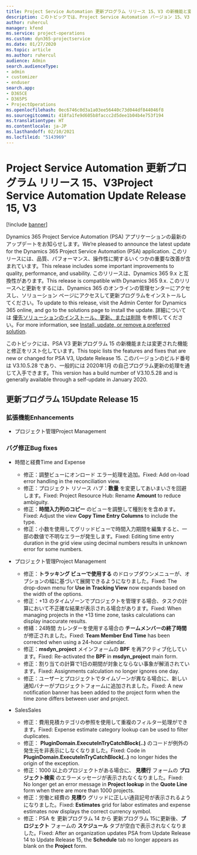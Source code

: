 ```yaml
---
title: Project Service Automation 更新プログラム リリース 15、V3 の新機能と変更点
description: このトピックでは、Project Service Automation バージョン 15、V3 の新機能と変更点について説明します。
author: ruhercul
manager: kfend
ms.service: project-operations
ms.custom: dyn365-projectservice
ms.date: 01/27/2020
ms.topic: article
ms.author: ruhercul
audience: Admin
search.audienceType:
- admin
- customizer
- enduser
search.app:
- D365CE
- D365PS
- ProjectOperations
ms.openlocfilehash: 0ec6746c0d3a1a03ee56440c73d044df844046f8
ms.sourcegitcommit: 418fa1fe9d605b8faccc2d5dee1b04b4e753f194
ms.translationtype: HT
ms.contentlocale: ja-JP
ms.lasthandoff: 02/10/2021
ms.locfileid: "5143969"
---
```

# <a name="project-service-automation-update-release-15-v3"></a><span data-ttu-id="7fbbe-103">Project Service Automation 更新プログラム リリース 15、V3</span><span class="sxs-lookup"><span data-stu-id="7fbbe-103">Project Service Automation Update Release 15, V3</span></span>

[!include [banner](../includes/psa-now-project-operations.md)]

<span data-ttu-id="7fbbe-104">Dynamics 365 Project Service Automation (PSA) アプリケーションの最新のアップデートをお知らせします。</span><span class="sxs-lookup"><span data-stu-id="7fbbe-104">We’re pleased to announce the latest update for the Dynamics 365 Project Service Automation (PSA) application.</span></span> <span data-ttu-id="7fbbe-105">このリリースには、品質、パフォーマンス、操作性に関するいくつかの重要な改善が含まれています。</span><span class="sxs-lookup"><span data-stu-id="7fbbe-105">This release includes some important improvements to quality, performance, and usability.</span></span> <span data-ttu-id="7fbbe-106">このリリースは、Dynamics 365 9.x と互換性があります。</span><span class="sxs-lookup"><span data-stu-id="7fbbe-106">This release is compatible with Dynamics 365 9.x.</span></span> <span data-ttu-id="7fbbe-107">このリリースへと更新をするには、Dynamics 365 のオンラインの管理センターにアクセスし、ソリューション ページにアクセスして更新プログラムをインストールしてください。</span><span class="sxs-lookup"><span data-stu-id="7fbbe-107">To update to this release, visit the Admin Center for Dynamics 365 online, and go to the solutions page to install the update.</span></span> <span data-ttu-id="7fbbe-108">詳細については [優先ソリューションのインストール、更新、または削除](https://docs.microsoft.com/power-platform/admin/install-remove-preferred-solution) を参照してください。</span><span class="sxs-lookup"><span data-stu-id="7fbbe-108">For more information, see [Install, update, or remove a preferred solution](https://docs.microsoft.com/power-platform/admin/install-remove-preferred-solution).</span></span>

<span data-ttu-id="7fbbe-109">このトピックには、PSA V3 更新プログラム 15 の新機能または変更された機能と修正をリスト化しています。</span><span class="sxs-lookup"><span data-stu-id="7fbbe-109">This topic lists the features and fixes that are new or changed for PSA V3, Update Release 15.</span></span> <span data-ttu-id="7fbbe-110">このバージョンのビルド番号は V3.10.5.28 であり、一般的には 2020年1月 の自己プログラム更新の処理を通じて入手できます。</span><span class="sxs-lookup"><span data-stu-id="7fbbe-110">This version has a build number of V3.10.5.28 and is generally available through a self-update in January 2020.</span></span>

## <a name="update-release-15"></a><span data-ttu-id="7fbbe-111">更新プログラム 15</span><span class="sxs-lookup"><span data-stu-id="7fbbe-111">Update Release 15</span></span> 

### <a name="enhancements"></a><span data-ttu-id="7fbbe-112">拡張機能</span><span class="sxs-lookup"><span data-stu-id="7fbbe-112">Enhancements</span></span>

- <span data-ttu-id="7fbbe-113">プロジェクト管理</span><span class="sxs-lookup"><span data-stu-id="7fbbe-113">Project Management</span></span>

### <a name="bug-fixes"></a><span data-ttu-id="7fbbe-114">バグ修正</span><span class="sxs-lookup"><span data-stu-id="7fbbe-114">Bug fixes</span></span>

- <span data-ttu-id="7fbbe-115">時間と経費</span><span class="sxs-lookup"><span data-stu-id="7fbbe-115">Time and Expense</span></span>

  - <span data-ttu-id="7fbbe-116">修正：調整ビューにオンロード エラー処理を追加。</span><span class="sxs-lookup"><span data-stu-id="7fbbe-116">Fixed: Add on-load error handling in the reconciliation view.</span></span>
  - <span data-ttu-id="7fbbe-117">修正：プロジェクト リソース ハブ：**数量** を変更してあいまいさを回避します。</span><span class="sxs-lookup"><span data-stu-id="7fbbe-117">Fixed: Project Resource Hub: Rename **Amount** to reduce ambiguity.</span></span>
  - <span data-ttu-id="7fbbe-118">修正：**時間入力列のコピー** のビューを調整して種別をを含めます。</span><span class="sxs-lookup"><span data-stu-id="7fbbe-118">Fixed: Adjust the view **Copy Time Entry Columns** to include the type.</span></span>
  - <span data-ttu-id="7fbbe-119">修正：小数を使用してグリッドビューで時間入力期間を編集すると、一部の数値で不明なエラーが発生します。</span><span class="sxs-lookup"><span data-stu-id="7fbbe-119">Fixed: Editing time entry duration in the grid view using decimal numbers results in unknown error for some numbers.</span></span>

- <span data-ttu-id="7fbbe-120">プロジェクト管理</span><span class="sxs-lookup"><span data-stu-id="7fbbe-120">Project Management</span></span>

  - <span data-ttu-id="7fbbe-121">修正：**トラッキング ビューで使用する** のドロップダウンメニューが、オプションの幅に基づいて展開できるようになりました。</span><span class="sxs-lookup"><span data-stu-id="7fbbe-121">Fixed: The drop-down menu for **Use in Tracking View** now expands based on the width of the options.</span></span>
  - <span data-ttu-id="7fbbe-122">修正：+13 のタイムゾーンでプロジェクトを管理する場合、タスクの計算において不正確な結果が表示される場合があります。</span><span class="sxs-lookup"><span data-stu-id="7fbbe-122">Fixed: When managing projects in the +13 time zone, tasks calculations can display inaccurate results.</span></span>
  - <span data-ttu-id="7fbbe-123">修繕：24時間 カレンダーを使用する場合の **チームメンバーの終了時間** が修正されました。</span><span class="sxs-lookup"><span data-stu-id="7fbbe-123">Fixed: **Team Member End Time** has been corrected when using a 24-hour calendar.</span></span>
  - <span data-ttu-id="7fbbe-124">修正：**msdyn_project** メインフォームの **BPF** を再アクティブ化しています。</span><span class="sxs-lookup"><span data-stu-id="7fbbe-124">Fixed: Re-activated the **BPF** in **msdyn_project** main form.</span></span>
  - <span data-ttu-id="7fbbe-125">修正：割り当ての計算で1日の期間が対象とならない事象が解消されています。</span><span class="sxs-lookup"><span data-stu-id="7fbbe-125">Fixed: Assignments calculation no longer ignores one day.</span></span>
  - <span data-ttu-id="7fbbe-126">修正：ユーザーとプロジェクトでタイムゾーンが異なる場合に、新しい通知バナーがプロジェクトフォームに追加されました。</span><span class="sxs-lookup"><span data-stu-id="7fbbe-126">Fixed: A new notification banner has been added to the project form when the time zone differs between user and project.</span></span>

- <span data-ttu-id="7fbbe-127">Sales</span><span class="sxs-lookup"><span data-stu-id="7fbbe-127">Sales</span></span>

  - <span data-ttu-id="7fbbe-128">修正：費用見積カテゴリの参照を使用して重複のフィルター処理ができます。</span><span class="sxs-lookup"><span data-stu-id="7fbbe-128">Fixed: Expense estimate category lookup can be used to filter duplicates.</span></span>
  - <span data-ttu-id="7fbbe-129">修正： **PluginDomain.ExecuteInTryCatchBlock(..)** のコードが例外の発生元を非表示にしなくなりました。</span><span class="sxs-lookup"><span data-stu-id="7fbbe-129">Fixed: Code in **PluginDomain.ExecuteInTryCatchBlock(..)** no longer hides the origin of the exception.</span></span>
  - <span data-ttu-id="7fbbe-130">修正：1000 以上のプロジェクトがある場合に、 **見積行** フォームの **プロジェクト検索** のエラーメッセージが表示されなくなりました。</span><span class="sxs-lookup"><span data-stu-id="7fbbe-130">Fixed: No longer get an error message in **Project lookup** in the **Quote Line** form when there are more than 1000 projects.</span></span>
  - <span data-ttu-id="7fbbe-131">修正：労働と経費の **見積り** グリッドに正しい通貨記号が表示されるようになりました。</span><span class="sxs-lookup"><span data-stu-id="7fbbe-131">Fixed: **Estimates** grid for labor estimates and expense estimates now displays the correct currency symbol.</span></span>
  - <span data-ttu-id="7fbbe-132">修正：PSA を 更新プログラム 14 から 更新プログラム 15に更新後、**プロジェクト** フォームの **スケジュール** タブが空白で表示されなくなりました。</span><span class="sxs-lookup"><span data-stu-id="7fbbe-132">Fixed: After an organization updates PSA from Update Release 14 to Update Release 15, the **Schedule** tab no longer appears as blank on the **Project** form.</span></span>
